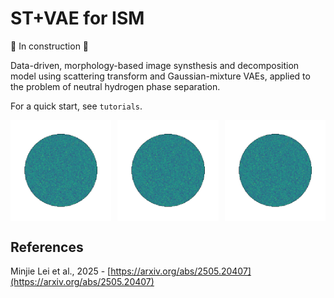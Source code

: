 # ST+VAE for ISM 

🚧 In construction 🚧

Data-driven, morphology-based image synsthesis and decomposition model using scattering transform and Gaussian-mixture VAEs, applied to the problem of neutral hydrogen phase separation. 

For a quick start, see `tutorials`. 

<div style="display: flex; justify-content: space-between;">
    <img src="data/image_synthesis/galfa_prior_cnm_syn.gif" width="32%" />
    <img src="data/image_synthesis/galfa_prior_wnm_syn.gif" width="32%" />
    <img src="data/image_synthesis/galfa_prior_noise_syn.gif" width="32%" />
</div>

## References
Minjie Lei et al., 2025 - [https://arxiv.org/abs/2505.20407](https://arxiv.org/abs/2505.20407)